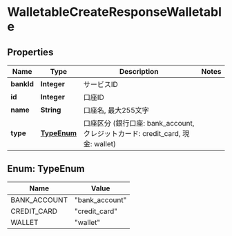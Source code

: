 

# WalletableCreateResponseWalletable


## Properties

| Name | Type | Description | Notes |
|------------ | ------------- | ------------- | -------------|
|**bankId** | **Integer** | サービスID |  |
|**id** | **Integer** | 口座ID |  |
|**name** | **String** | 口座名, 最大255文字 |  |
|**type** | [**TypeEnum**](#TypeEnum) | 口座区分 (銀行口座: bank_account, クレジットカード: credit_card, 現金: wallet) |  |



## Enum: TypeEnum

| Name | Value |
|---- | -----|
| BANK_ACCOUNT | &quot;bank_account&quot; |
| CREDIT_CARD | &quot;credit_card&quot; |
| WALLET | &quot;wallet&quot; |



